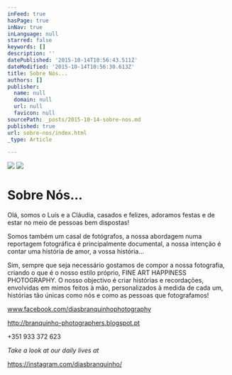 ```yaml
---
inFeed: true
hasPage: true
inNav: true
inLanguage: null
starred: false
keywords: []
description: ''
datePublished: '2015-10-14T10:56:43.511Z'
dateModified: '2015-10-14T10:56:30.613Z'
title: Sobre Nós...
authors: []
publisher:
  name: null
  domain: null
  url: null
  favicon: null
sourcePath: _posts/2015-10-14-sobre-nos.md
published: true
url: sobre-nos/index.html
_type: Article

---
```

![](https://the-grid-user-content.s3-us-west-2.amazonaws.com/43942dd3-84dd-46ba-b6ec-60d21367781f.jpg)
![](https://the-grid-user-content.s3-us-west-2.amazonaws.com/fb21edc5-c4f7-4b8f-844b-a4f80f15dcd2.png)

# Sobre Nós...

Olá, somos o Luís e a Cláudia, casados e felizes,
adoramos festas e de estar no meio de pessoas bem dispostas!

Somos também um casal de fotógrafos, a nossa
abordagem numa reportagem fotográfica é principalmente documental, a nossa
intenção é contar uma história de amor, a vossa história...

Sim, sempre que seja necessário gostamos de compor a
nossa fotografia, criando o que é o nosso estilo próprio, FINE ART HAPPINESS
PHOTOGRAPHY. O nosso objectivo é criar histórias e recordações, envolvidas em
mimos feitos à mão, personalizados à medida de cada um, histórias tão únicas
como nós e como as pessoas que fotografamos!

www.facebook.com/diasbranquinhophotography

http://branquinho-photographers.blogspot.pt

+351 933 372 623

_Take a look at our daily lives at_

https://instagram.com/diasbranquinho/